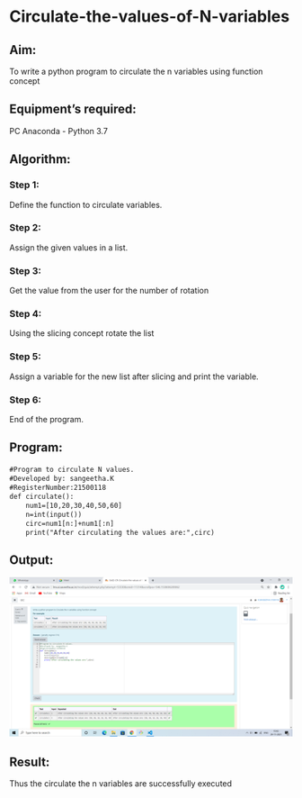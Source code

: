 # Circulate-the-values-of-N-variables
## Aim:
To write a python program to circulate the n variables using function concept
## Equipment’s required:
PC
Anaconda - Python 3.7
## Algorithm: 
### Step 1: 
Define the function to circulate variables.
### Step 2: 
Assign the given values in a list.
### Step 3: 
Get the value from the user for the number of rotation
### Step 4: 
Using the slicing concept rotate the list
### Step 5: 
Assign a variable for the new list after slicing and print the variable.
### Step 6: 
End of the program.
## Program:
```
#Program to circulate N values.
#Developed by: sangeetha.K
#RegisterNumber:21500118
def circulate():
    num1=[10,20,30,40,50,60]
    n=int(input())
    circ=num1[n:]+num1[:n]
    print("After circulating the values are:",circ)  
```    
## Output:
![output](./Output.png)
## Result:
Thus the circulate the n variables are successfully executed
